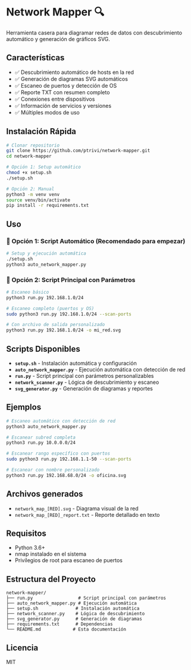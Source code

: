 # Network Mapper 🔍

Herramienta casera para diagramar redes de datos con descubrimiento automático y generación de gráficos SVG.

## Características

- ✅ Descubrimiento automático de hosts en la red
- ✅ Generación de diagramas SVG automáticos
- ✅ Escaneo de puertos y detección de OS
- ✅ Reporte TXT con resumen completo
- ✅ Conexiones entre dispositivos
- ✅ Información de servicios y versiones
- ✅ Múltiples modos de uso

## Instalación Rápida

```bash
# Clonar repositorio
git clone https://github.com/ptrivi/network-mapper.git
cd network-mapper

# Opción 1: Setup automático
chmod +x setup.sh
./setup.sh

# Opción 2: Manual
python3 -m venv venv
source venv/bin/activate
pip install -r requirements.txt
```

## Uso

### 🔧 Opción 1: Script Automático (Recomendado para empezar)
```bash
# Setup y ejecución automática
./setup.sh
python3 auto_network_mapper.py
```

### 🎯 Opción 2: Script Principal con Parámetros
```bash
# Escaneo básico
python3 run.py 192.168.1.0/24

# Escaneo completo (puertos y OS)
sudo python3 run.py 192.168.1.0/24 --scan-ports

# Con archivo de salida personalizado
python3 run.py 192.168.1.0/24 -o mi_red.svg
```

## Scripts Disponibles

- **`setup.sh`** - Instalación automática y configuración
- **`auto_network_mapper.py`** - Ejecución automática con detección de red
- **`run.py`** - Script principal con parámetros personalizables
- **`network_scanner.py`** - Lógica de descubrimiento y escaneo
- **`svg_generator.py`** - Generación de diagramas y reportes

## Ejemplos

```bash
# Escaneo automático con detección de red
python3 auto_network_mapper.py

# Escanear subred completa
python3 run.py 10.0.0.0/24

# Escanear rango específico con puertos
sudo python3 run.py 192.168.1.1-50 --scan-ports

# Escanear con nombre personalizado
python3 run.py 192.168.68.0/24 -o oficina.svg
```

## Archivos generados

- `network_map_[RED].svg` - Diagrama visual de la red
- `network_map_[RED]_report.txt` - Reporte detallado en texto

## Requisitos

- Python 3.6+
- nmap instalado en el sistema
- Privilegios de root para escaneo de puertos

## Estructura del Proyecto

```
network-mapper/
├── run.py                 # Script principal con parámetros
├── auto_network_mapper.py # Ejecución automática
├── setup.sh              # Instalación automática
├── network_scanner.py    # Lógica de descubrimiento
├── svg_generator.py      # Generación de diagramas
├── requirements.txt      # Dependencias
└── README.md            # Esta documentación
```

## Licencia

MIT

